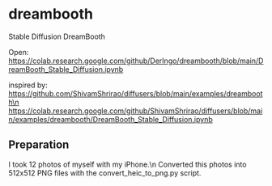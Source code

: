 # dreambooth
Stable Diffusion DreamBooth

Open: https://colab.research.google.com/github/DerIngo/dreambooth/blob/main/DreamBooth_Stable_Diffusion.ipynb

inspired by: https://github.com/ShivamShrirao/diffusers/blob/main/examples/dreambooth\n
https://colab.research.google.com/github/ShivamShrirao/diffusers/blob/main/examples/dreambooth/DreamBooth_Stable_Diffusion.ipynb

## Preparation
I took 12 photos of myself with my iPhone.\n
Converted this photos into 512x512 PNG files with the convert_heic_to_png.py script.
